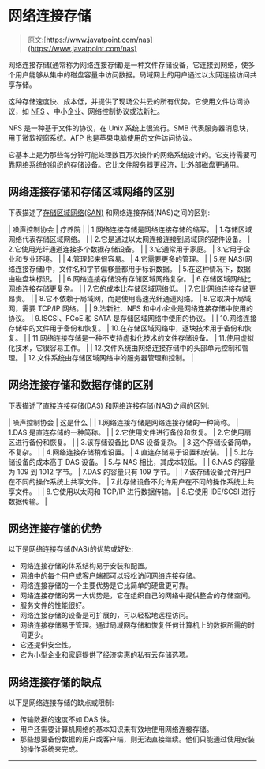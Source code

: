 # 网络连接存储

> 原文:[https://www.javatpoint.com/nas](https://www.javatpoint.com/nas)

网络连接存储(通常称为网络连接存储)是一种文件存储设备，它连接到网络，使多个用户能够从集中的磁盘容量中访问数据。局域网上的用户通过以太网连接访问共享存储。

这种存储速度快、成本低，并提供了现场公共云的所有优势。它使用文件访问协议，如 [NFS](nfs) 、中小企业、网络控制协议或法新社。

NFS 是一种基于文件的协议，在 Unix 系统上很流行。SMB 代表服务器消息块，用于微软视窗系统。AFP 也是苹果电脑使用的文件访问协议。

它基本上是为那些每分钟可能处理数百万次操作的网络系统设计的。它支持需要可靠网络系统的组织的存储设备。它比文件服务器更经济，比外部磁盘更通用。

## 网络连接存储和存储区域网络的区别

下表描述了[存储区域网络(SAN)](san) 和网络连接存储(NAS)之间的区别:

| 噪声控制协会 | 疗养院 |
| 1.网络连接存储是网络连接存储的缩写。 | 1.存储区域网络代表存储区域网络。 |
| 2.它是通过以太网连接连接到局域网的硬件设备。 | 2.它使用光纤通道连接多个数据存储设备。 |
| 3.它通常用于家庭。 | 3.它用于企业和专业环境。 |
| 4.管理起来很容易。 | 4.它需要更多的管理。 |
| 5.在 NAS(网络连接存储)中，文件名和字节偏移量都用于标识数据。 | 5.在这种情况下，数据由磁盘块标识。 |
| 6.网络连接存储没有存储区域网络复杂。 | 6.存储区域网络比网络连接存储更复杂。 |
| 7.它的成本比存储区域网络低。 | 7.它比网络连接存储更昂贵。 |
| 8.它不依赖于局域网，而是使用高速光纤通道网络。 | 8.它取决于局域网，需要 TCP/IP 网络。 |
| 9.法新社、NFS 和中小企业是网络连接存储中使用的协议。 | 9.ISCSI、FCoE 和 SATA 是存储区域网络中使用的协议。 |
| 10.网络连接存储中的文件用于备份和恢复。 | 10.在存储区域网络中，逐块技术用于备份和恢复。 |
| 11.网络连接存储是一种不支持虚拟化技术的文件存储设备。 | 11.使用虚拟化技术，它很容易工作。 |
| 12.文件系统由网络连接存储中的头部单元控制和管理。 | 12.文件系统由存储区域网络中的服务器管理和控制。 |

## 网络连接存储和数据存储的区别

下表描述了[直接连接存储(DAS)](das) 和网络连接存储(NAS)之间的区别:

| 噪声控制协会 | 这是什么 |
| 1.网络连接存储是网络连接存储的一种简称。 | 1.DAS 是直连存储的一种简称。 |
| 2.它使用文件进行备份和恢复。 | 2.它使用扇区进行备份和恢复。 |
| 3.该存储设备比 DAS 设备复杂。 | 3.这个存储设备简单，不复杂。 |
| 4.网络连接存储稍难设置。 | 4.直连存储易于设置和安装。 |
| 5.此存储设备的成本高于 DAS 设备。 | 5.与 NAS 相比，其成本较低。 |
| 6.NAS 的容量为 109 到 1012 字节。 | 7.DAS 的容量只有 109 字节。 |
| 7.该存储设备允许用户在不同的操作系统上共享文件。 | 7.此存储设备不允许用户在不同的操作系统上共享文件。 |
| 8.它使用以太网和 TCP/IP 进行数据传输。 | 8.它使用 IDE/SCSI 进行数据传输。 |

## 网络连接存储的优势

以下是网络连接存储(NAS)的优势或好处:

*   网络连接存储的体系结构易于安装和配置。
*   网络中的每个用户或客户端都可以轻松访问网络连接存储。
*   网络连接存储的一个主要优势是它比简单的硬盘更可靠。
*   网络连接存储的另一大优势是，它在组织自己的网络中提供整合的存储空间。
*   服务文件的性能很好。
*   网络连接存储的设备是可扩展的，可以轻松地远程访问。
*   网络连接存储易于管理。通过局域网存储和恢复任何计算机上的数据所需的时间更少。
*   它还提供安全性。
*   它为小型企业和家庭提供了经济实惠的私有云存储选项。

## 网络连接存储的缺点

以下是网络连接存储的缺点或限制:

*   传输数据的速度不如 DAS 快。
*   用户还需要计算机网络的基本知识来有效地使用网络连接存储。
*   那些想要备份数据的用户或客户端，则无法直接继续。他们只能通过使用安装的操作系统来完成。

* * *